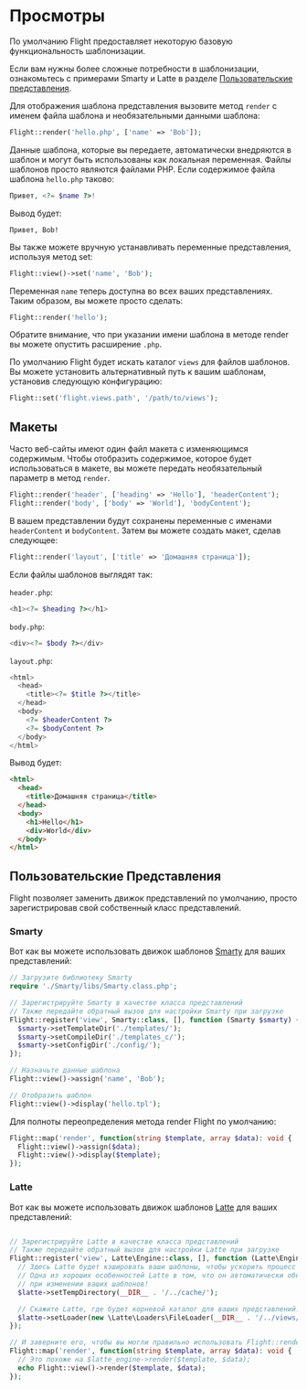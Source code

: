 # Просмотры

По умолчанию Flight предоставляет некоторую базовую функциональность шаблонизации.

Если вам нужны более сложные потребности в шаблонизации, ознакомьтесь с примерами Smarty и Latte в разделе [Пользовательские представления](#custom-views).

Для отображения шаблона представления вызовите метод `render` с именем файла шаблона и необязательными данными шаблона:

```php
Flight::render('hello.php', ['name' => 'Bob']);
```

Данные шаблона, которые вы передаете, автоматически внедряются в шаблон и могут быть использованы как локальная переменная. Файлы шаблонов просто являются файлами PHP. Если содержимое файла шаблона `hello.php` таково:

```php
Привет, <?= $name ?>!
```

Вывод будет:

```
Привет, Bob!
```

Вы также можете вручную устанавливать переменные представления, используя метод set:

```php
Flight::view()->set('name', 'Bob');
```

Переменная `name` теперь доступна во всех ваших представлениях. Таким образом, вы можете просто сделать:

```php
Flight::render('hello');
```

Обратите внимание, что при указании имени шаблона в методе render вы можете опустить расширение `.php`.

По умолчанию Flight будет искать каталог `views` для файлов шаблонов. Вы можете установить альтернативный путь к вашим шаблонам, установив следующую конфигурацию:

```php
Flight::set('flight.views.path', '/path/to/views');
```

## Макеты

Часто веб-сайты имеют один файл макета с изменяющимся содержимым. Чтобы отобразить содержимое, которое будет использоваться в макете, вы можете передать необязательный параметр в метод `render`.

```php
Flight::render('header', ['heading' => 'Hello'], 'headerContent');
Flight::render('body', ['body' => 'World'], 'bodyContent');
```

В вашем представлении будут сохранены переменные с именами `headerContent` и `bodyContent`.
Затем вы можете создать макет, сделав следующее:

```php
Flight::render('layout', ['title' => 'Домашняя страница']);
```

Если файлы шаблонов выглядят так:

`header.php`:

```php
<h1><?= $heading ?></h1>
```

`body.php`:

```php
<div><?= $body ?></div>
```

`layout.php`:

```php
<html>
  <head>
    <title><?= $title ?></title>
  </head>
  <body>
    <?= $headerContent ?>
    <?= $bodyContent ?>
  </body>
</html>
```

Вывод будет:
```html
<html>
  <head>
    <title>Домашняя страница</title>
  </head>
  <body>
    <h1>Hello</h1>
    <div>World</div>
  </body>
</html>
```

## Пользовательские Представления

Flight позволяет заменить движок представлений по умолчанию, просто зарегистрировав свой собственный класс представлений.

### Smarty

Вот как вы можете использовать движок шаблонов [Smarty](http://www.smarty.net/) для ваших представлений:

```php
// Загрузите библиотеку Smarty
require './Smarty/libs/Smarty.class.php';

// Зарегистрируйте Smarty в качестве класса представлений
// Также передайте обратный вызов для настройки Smarty при загрузке
Flight::register('view', Smarty::class, [], function (Smarty $smarty) {
  $smarty->setTemplateDir('./templates/');
  $smarty->setCompileDir('./templates_c/');
  $smarty->setConfigDir('./config/');
});

// Назначьте данные шаблона
Flight::view()->assign('name', 'Bob');

// Отобразить шаблон
Flight::view()->display('hello.tpl');
```

Для полноты переопределения метода render Flight по умолчанию:

```php
Flight::map('render', function(string $template, array $data): void {
  Flight::view()->assign($data);
  Flight::view()->display($template);
});
```

### Latte

Вот как вы можете использовать движок шаблонов [Latte](https://latte.nette.org/) для ваших представлений:

```php

// Зарегистрируйте Latte в качестве класса представлений
// Также передайте обратный вызов для настройки Latte при загрузке
Flight::register('view', Latte\Engine::class, [], function (Latte\Engine $latte) {
  // Здесь Latte будет кэшировать ваши шаблоны, чтобы ускорить процесс
  // Одна из хороших особенностей Latte в том, что он автоматически обновляет кэш
  // при изменении ваших шаблонов!
  $latte->setTempDirectory(__DIR__ . '/../cache/');

  // Скажите Latte, где будет корневой каталог для ваших представлений.
  $latte->setLoader(new \Latte\Loaders\FileLoader(__DIR__ . '/../views/'));
});

// И заверните его, чтобы вы могли правильно использовать Flight::render()
Flight::map('render', function(string $template, array $data): void {
  // Это похоже на $latte_engine->render($template, $data);
  echo Flight::view()->render($template, $data);
});
```